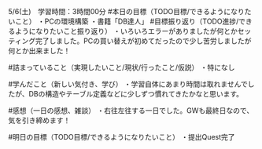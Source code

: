 5/6(土)　学習時間：3時間00分
#本日の目標（TODO目標/できるようになりたいこと）
・PCの環境構築
・書籍「DB達人」
#目標振り返り（TODO進捗/できるようになりたいこと振り返り）
・いろいろエラーがありましたが何とかセッティング完了しました。PCの買い替えが初めてだったので少し苦労しましたが何とか出来ました！

#詰まっていること（実現したいこと/現状/行ったこと/仮説）
・特になし

#学んだこと（新しい気付き、学び）
・学習自体にあまり時間は取れませんでしたが、DBの構造やテーブル定義などに少しずつ慣れてきたかなと思います。

#感想（一日の感想、雑談）
・右往左往する一日でした。GWも最終日なので、気を引き締めます！

#明日の目標（TODO目標/できるようになりたいこと）
・提出Quest完了

